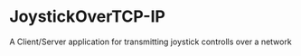 # JoystickOverTCP-IP
A Client/Server application for transmitting joystick controlls over a network
